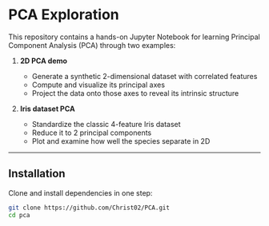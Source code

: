 # PCA Exploration

This repository contains a hands-on Jupyter Notebook for learning Principal Component Analysis (PCA) through two examples:

1. **2D PCA demo**  
   - Generate a synthetic 2-dimensional dataset with correlated features  
   - Compute and visualize its principal axes  
   - Project the data onto those axes to reveal its intrinsic structure  

2. **Iris dataset PCA**  
   - Standardize the classic 4-feature Iris dataset  
   - Reduce it to 2 principal components  
   - Plot and examine how well the species separate in 2D  

---

## Installation

Clone and install dependencies in one step:

```bash
git clone https://github.com/Christ02/PCA.git
cd pca
```
